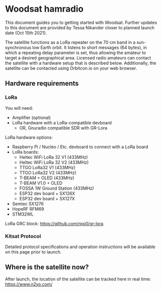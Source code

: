 # Woodsat hamradio

This document guides you to getting started with Woodsat.
Further updates to this document are provided by Tessa Nikander closer to planned launch date (Oct 15th 2021).

The satellite functions as a LoRa repeater on the 70 cm band in a sun-synchronous low Earth orbit. It listens to short messages (64 bytes), in which a repeating delay parameter is set, thus allowing the amateur to target a desired geographical area.
Licensed radio amateurs can contact the satellite with a hardware setup that is described below. Additionally, the satellite can be contacted using Orbitcon.io on your web browser.

## Hardware requirements

### LoRa

You will need:
* Amplifier (optional)
* LoRa hardware with a LoRa-compatible devboard
     * OR, Gnuradio compatible SDR with GR-Lora

LoRa hardware options:
* Raspberry Pi / Nucleo / Etc. devboard to connect with a LoRa board
* LoRa boards:
   * Heltec WiFi LoRa 32 V1 (433MHz)
   * Heltec WiFi LoRa 32 V2 (433MHz)
   * TTGO LoRa32 V1 (433MHz)
   * TTGO LoRa32 V2 (433MHz)
   * T-BEAM + OLED (433MHz)
   * T-BEAM V1.0 + OLED
   * FOSSA 1W Ground Station (433MHz)
   * ESP32 dev board + SX126X
   * ESP32 dev board + SX127X
* Semtec SX1276
* HopeRF RFM69
* STM32WL

LoRa GRC block: https://github.com/rpp0/gr-lora

### Kitsat Protocol

Detailed protocol specifications and operation instructions will be available on this page prior to launch.

## Where is the satellite now?

After launch, the location of the satellite can be tracked here in real time:
https://www.n2yo.com/
